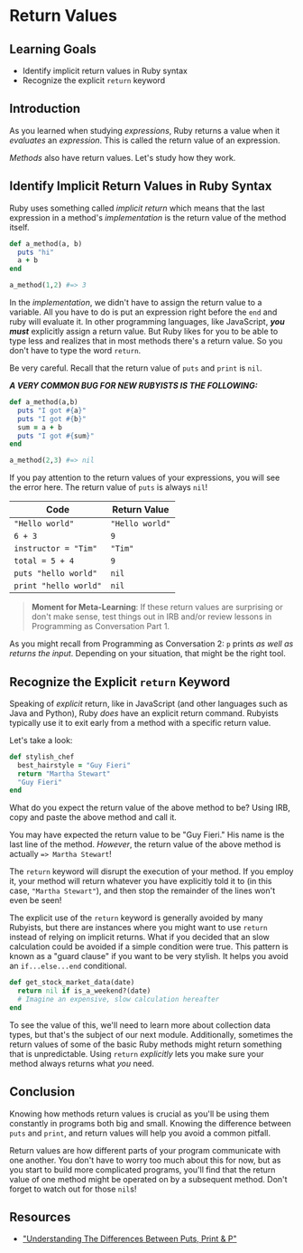 # Return Values

## Learning Goals

- Identify implicit return values in Ruby syntax
- Recognize the explicit `return` keyword

## Introduction

As you learned when studying _expressions_, Ruby returns a value when it
_evaluates_ an _expression_. This is called the return value of an expression.

_Methods_ also have return values. Let's study how they work.

## Identify Implicit Return Values in Ruby Syntax

Ruby uses something called _implicit return_ which means that the last
expression in a method's _implementation_ is the return value of the method
itself.

```ruby
def a_method(a, b)
  puts "hi"
  a + b
end

a_method(1,2) #=> 3
```

In the _implementation_, we didn't have to assign the return value to a
variable. All you have to do is put an expression right before the `end` and
ruby will evaluate it. In other programming languages, like JavaScript, ***you
must*** explicitly assign a return value. But Ruby likes for you to be able to
type less and realizes that in most methods there's a return value. So you don't
have to type the word `return`.

Be very careful. Recall that the return value of `puts` and `print` is `nil`.

***A VERY COMMON BUG FOR NEW RUBYISTS IS THE FOLLOWING:***

```ruby
def a_method(a,b)
  puts "I got #{a}"
  puts "I got #{b}"
  sum = a + b
  puts "I got #{sum}"
end

a_method(2,3) #=> nil
```

If you pay attention to the return values of your expressions, you will see the
error here. The return value of `puts` is always `nil`!

| Code                  | Return Value   |
|-----------------------|----------------|
| `"Hello world"`       | `"Hello world"`|
| `6 + 3`               | `9`            |
| `instructor = "Tim"`  | `"Tim"`        |
| `total = 5 + 4`       | `9`            |
| `puts "hello world"`  | `nil`          |
| `print "hello world"` | `nil`          |

> **Moment for Meta-Learning**: If these return values are surprising or don't
> make sense, test things out in IRB and/or review lessons in Programming as
> Conversation Part 1.

As you might recall from Programming as Conversation 2: `p` prints _as well as
returns the input_. Depending on your situation, that might be the right tool.

## Recognize the Explicit `return` Keyword

Speaking of _explicit_ return, like in JavaScript (and other languages such as
Java and Python), Ruby _does_ have an explicit return command. Rubyists
typically use it to exit early from a method with a specific return value.

Let's take a look:

```ruby
def stylish_chef
  best_hairstyle = "Guy Fieri"
  return "Martha Stewart"
  "Guy Fieri"
end
```

What do you expect the return value of the above method to be? Using IRB, copy
and paste the above method and call it.

You may have expected the return value to be "Guy Fieri." His name is the last
line of the method. *However*, the return value of the above method is actually
`=> Martha Stewart`!

The `return` keyword will disrupt the execution of your method. If you employ
it, your method will return whatever you have explicitly told it to (in this
case, `"Martha Stewart"`), and then stop the remainder of the lines won't even
be seen!

The explicit use of the `return` keyword is generally avoided by many Rubyists,
but there are instances where you might want to use `return` instead of relying
on implicit returns. What if you decided that an slow calculation could be avoided
if a simple condition were true. This pattern is known as a "guard clause" if you
want to be very stylish. It helps you avoid an `if...else...end` conditional.

```ruby
def get_stock_market_data(date)
  return nil if is_a_weekend?(date)
  # Imagine an expensive, slow calculation hereafter
end
```

To see the value of this, we'll need to learn more about collection data types,
but that's the subject of our next module. Additionally, sometimes the return
values of some of the basic Ruby methods might return something that is unpredictable.
Using `return` _explicitly_ lets you make sure your method always returns what
_you_ need.

## Conclusion

Knowing how methods return values is crucial as you'll be using them constantly
in programs both big and small. Knowing the difference between `puts` and
`print`, and return values will help you avoid a common pitfall.

Return values are how different parts of your program communicate with one
another. You don't have to worry too much about this for now, but as you start
to build more complicated programs, you'll find that the return value of one
method might be operated on by a subsequent method. Don't forget to watch out
for those `nil`s!

## Resources

* ["Understanding The Differences Between Puts, Print & P"](https://www.rubyguides.com/2018/10/puts-vs-print/)
